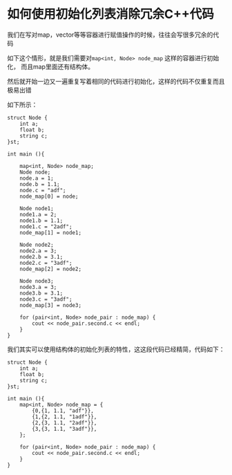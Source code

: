 # 如何使用初始化列表消除冗余C++代码

我们在写对map，vector等等容器进行赋值操作的时候，往往会写很多冗余的代码

如下这个情形，就是我们需要对`map<int, Node> node_map` 这样的容器进行初始化， 而且map里面还有结构体。 

然后就开始一边又一遍重复写着相同的代码进行初始化，这样的代码不仅重复而且极易出错

如下所示：

```
struct Node {
    int a;
    float b;
    string c;
}st;

int main (){

    map<int, Node> node_map;
    Node node;
    node.a = 1;
    node.b = 1.1;
    node.c = "adf";
    node_map[0] = node;

    Node node1;
    node1.a = 2;
    node1.b = 1.1;
    node1.c = "2adf";
    node_map[1] = node1;

    Node node2;
    node2.a = 3;
    node2.b = 3.1;
    node2.c = "3adf";
    node_map[2] = node2;

    Node node3;
    node3.a = 3;
    node3.b = 3.1;
    node3.c = "3adf";
    node_map[3] = node3;

    for (pair<int, Node> node_pair : node_map) {
        cout << node_pair.second.c << endl;
    }
}

```

我们其实可以使用结构体的初始化列表的特性，这这段代码已经精简，代码如下： 

```
struct Node {
    int a;
    float b;
    string c;
}st;

int main (){
    map<int, Node> node_map = {
        {0,{1, 1.1, "adf"}},
        {1,{2, 1.1, "1adf"}},
        {2,{3, 1.1, "2adf"}},
        {3,{3, 1.1, "3adf"}},
    };

    for (pair<int, Node> node_pair : node_map) {
        cout << node_pair.second.c << endl;
    }
}

```
